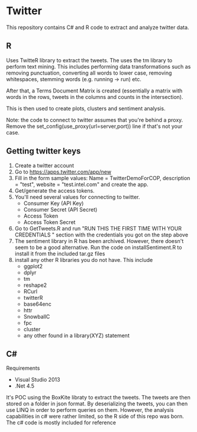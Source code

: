 # Twitter #

This repository contains C# and R code to extract and analyze twitter data.

## R ##

Uses TwitteR library to extract the tweets. The uses the tm library to perform text mining. This includes performing data transformations such as removing punctuation, converting all words to lower case, removing whitespaces, stemming words (e.g. running -> run) etc.

After that, a Terms Document Matrix is created (essentially a matrix with words in the rows, tweets in the columns and counts in the intersection).

This is then used to create plots, clusters and sentiment analysis.

Note: the code to connect to twitter assumes that you're behind a proxy. Remove the  set_config(use_proxy(url=server,port)) line if that's not your case.

## Getting twitter keys ##

1. Create a twitter account
2. Go to https://apps.twitter.com/app/new
3. Fill in the form sample values: Name = TwitterDemoForCOP, description = "test", website = "test.intel.com" and create the app.
4. Get/generate the access tokens.
5. You'll need several values for connecting to twitter.  
	-  Consumer Key (API Key)
	-  Consumer Secret (API Secret)
	-  Access Token
	-  Access Token Secret
6. Go to GetTweets.R and run  "RUN THIS THE FIRST TIME WITH YOUR CREDENTIALS " section with the credentials you got on the step above
7. The sentiment library in R has been archived. However, there doesn't seem to be a good alternative. Run the code on installSentiment.R to install it from the included tar.gz files
8. install any other R libraries you do not have. This include
	- ggplot2
	- dplyr
	- tm
	- reshape2
	- RCurl
	- twitterR
	- base64enc
	- httr
	- SnowballC
	- fpc
	- cluster
	- any other found in a library(XYZ) statement
 
## C# ##

Requirements
- Visual Studio 2013
- .Net 4.5

It's POC using the BoxKite libraty to extract the tweets. The tweets are then stored on a folder in json format. By deserializing the tweets, you can then use LINQ in order to perform queries on them. However, the analysis capabilities in c# were rather limited, so the R side of this repo was born. The c# code is mostly included for reference